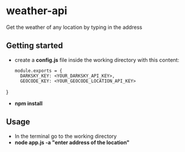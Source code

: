 # weather-api
Get the weather of any location by typing in the address

## Getting started
* create a **config.js** file inside the working directory with this content:

  ```
  module.exports = {
	DARKSKY_KEY: <YOUR_DARKSKY_API_KEY>,
	GEOCODE_KEY: <YOUR_GEOCODE_LOCATION_API_KEY>
}

* **npm install**

## Usage
* In the terminal go to the working directory
* **node app.js -a "enter address of the location"**
